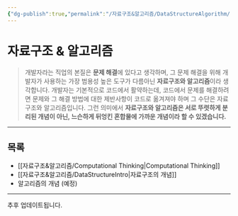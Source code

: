 ```yaml
---
{"dg-publish":true,"permalink":"/자료구조&알고리즘/DataStructureAlgorithm/","tags":["자료구조","알고리즘"],"created":"2024-02-08T15:47:31.113+09:00","updated":"2024-05-09T10:26:14.261+09:00"}
---
```



# 자료구조 & 알고리즘

> 개발자라는 직업의 본질은 **문제 해결**에 있다고 생각하며, 그 문제 해결을 위해 개발자가 사용하는 가장 범용성 높은 도구가 다름아닌 **자료구조와 알고리즘**이라 생각합니다. 개발자는 기본적으로 코드에서 활약하는데, 코드에서 문제를 해결하려면 문제와 그 해결 방법에 대한 제반사항이 코드로 옮겨져야 하며 그 수단은 자료구조와 알고리즘입니다. 그런 의미에서 **자료구조와 알고리즘은 서로 뚜렷하게 분리된 개념이 아닌, 느슨하게 뒤엉킨 혼합물에 가까운 개념이라 할 수 있겠습니다.**

---

## 목록

+ [[자료구조&알고리즘/Computational Thinking\|Computational Thinking]]
+ [[자료구조&알고리즘/DataStructureIntro\|자료구조의 개념]]
+ 알고리즘의 개념 (예정)
---

추후 업데이트됩니다.